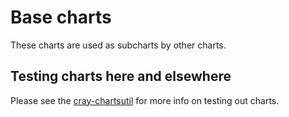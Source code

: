 # Base charts

These charts are used as subcharts by other charts.

## Testing charts here and elsewhere

Please see the [cray-chartsutil](https://stash.us.cray.com/projects/CLOUD/repos/cray-chartsutil/browse) for more info on testing out charts.
